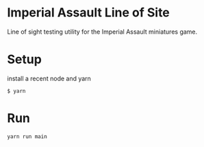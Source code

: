 # Imperial Assault Line of Site
Line of sight testing utility for the Imperial Assault miniatures game.

# Setup
install a recent node and yarn
```
$ yarn
```

# Run
```
yarn run main
```

